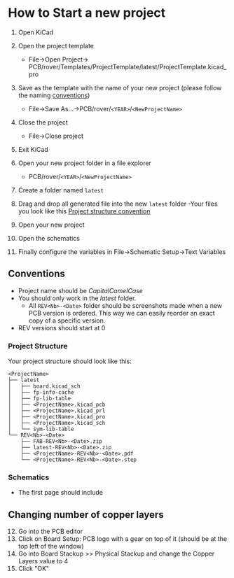 
# How to Start a new project

1. Open KiCad
2. Open the project template
	- File->Open Project-> PCB/rover/Templates/ProjectTemplate/latest/ProjectTemplate.kicad_pro
3. Save as the template with the name of your new project (please follow the naming [conventions](KiCad%20Project%20Guidelines.md#Conventions))
	- File->Save As...->PCB/rover/`<YEAR>`/`<NewProjectName>`
4. Close the project
	- File->Close project
5. Exit KiCad
6. Open your new project folder in a file explorer
	- PCB/rover/`<YEAR>`/`<NewProjectName>`
7. Create a folder named `latest`
8. Drag and drop all generated file into the new `latest` folder
	-Your files you look like this [Project structure convention](KiCad%20Project%20Guidelines.md#Project%20Structure)

9. Open your new project
10. Open the schematics
11. Finally configure the variables in File->Schematic Setup->Text Variables
## Conventions
- Project name should be *CapitalCamelCase*
- You should only work in the *latest* folder.
	- All `REV<Nb>-<Date>` folder should be screenshots made when a new PCB version is ordered. This way we can easily reorder an exact copy of a specific version.
- REV versions should start at 0

### Project Structure

Your project structure should look like this:
```
<ProjectName>
├── latest
│   ├── board.kicad_sch
│   ├── fp-info-cache
│   ├── fp-lib-table
│   ├── <ProjectName>.kicad_pcb
│   ├── <ProjectName>.kicad_prl
│   ├── <ProjectName>.kicad_pro
│   ├── <ProjectName>.kicad_sch
│   └── sym-lib-table
└── REV<Nb>-<Date>
    ├── FAB-REV<Nb>-<Date>.zip
    ├── latest-REV<Nb>-<Date>.zip
    ├── <ProjectName>-REV<Nb>-<Date>.pdf
    └── <ProjectName>-REV<Nb>-<Date>.step
```

### Schematics
-  The first page should include 

## Changing number of copper layers

12. Go into the PCB editor
13. Click on Board Setup: PCB logo with a gear on top of it (should be at the top left of the window)
14. Go into Board Stackup >> Physical Stackup and change the Copper Layers value to 4
15. Click "OK"
